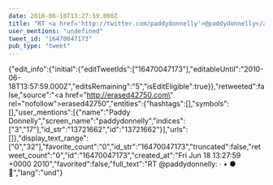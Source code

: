```yaml
---
date: 2010-06-18T13:27:59.000Z
title: "RT <a href='http://twitter.com/paddydonnelly'>@paddydonnelly</a>: ·   •   ●   ″"
user_mentions: "undefined"
tweet_id: "16470047173"
pub_type: "tweet"
---
```

{"edit_info":{"initial":{"editTweetIds":["16470047173"],"editableUntil":"2010-06-18T13:57:59.000Z","editsRemaining":"5","isEditEligible":true}},"retweeted":false,"source":"<a href=\"http://erased42750.com\" rel=\"nofollow\">erased42750</a>","entities":{"hashtags":[],"symbols":[],"user_mentions":[{"name":"Paddy Donnelly","screen_name":"paddydonnelly","indices":["3","17"],"id_str":"13721662","id":"13721662"}],"urls":[]},"display_text_range":["0","32"],"favorite_count":"0","id_str":"16470047173","truncated":false,"retweet_count":"0","id":"16470047173","created_at":"Fri Jun 18 13:27:59 +0000 2010","favorited":false,"full_text":"RT @paddydonnelly: ·   •   ●   ","lang":"und"}
